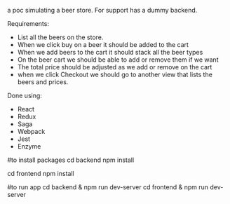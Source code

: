 a poc simulating a beer store. For support has a dummy backend. 

Requirements:
- List all the beers on the store.
- When we click buy on a beer it should be added to the cart
- When we add beers to the cart it should stack all the beer types
- On the beer cart we should be able to add or remove them if  we want
- The total price should be adjusted as we add or remove on the cart
- when we click Checkout we should go to another view that lists the beers and prices.

Done using:
- React
- Redux
- Saga
- Webpack
- Jest
- Enzyme

#to install packages
cd backend
npm install

cd frontend 
npm install

#to run app
cd backend & npm run dev-server
cd frontend & npm run dev-server
